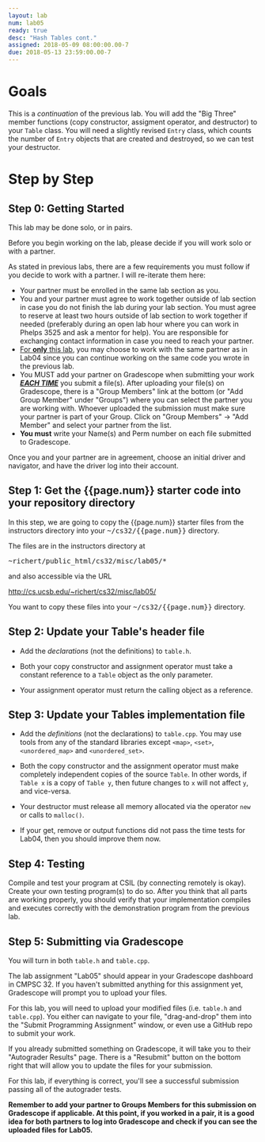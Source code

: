 ```yaml
---
layout: lab
num: lab05
ready: true
desc: "Hash Tables cont."
assigned: 2018-05-09 08:00:00.00-7
due: 2018-05-13 23:59:00.00-7
---
```


# Goals

This is a <em>continuation</em> of the previous lab. You will add the "Big Three" member functions (copy constructor, assigment operator, and destructor) to your <code>Table</code> class. You will need a slightly revised <code>Entry</code> class, which counts the number of <code>Entry</code> objects that are created and destroyed, so we can test your destructor.

# Step by Step

## Step 0: Getting Started

This lab may be done solo, or in pairs.

Before you begin working on the lab, please decide if you will work solo or with a partner.

As stated in previous labs, there are a few requirements you must follow if you decide to work with a partner. I will re-iterate them here:

* Your partner must be enrolled in the same lab section as you.
* You and your partner must agree to work together outside of lab section in case you do not finish the lab during your lab section. You must agree to reserve at least two hours outside of lab section to work together if needed (preferably during an open lab hour where you can work in Phelps 3525 and ask a mentor for help). You are responsible for exchanging contact information in case you need to reach your partner.
* <u>For <b>only</b> this lab</u>, you may choose to work with the same partner as in Lab04 since you can continue working on the same code you wrote in the previous lab.
* You MUST add your partner on Gradescope when submitting your work <strong>*<u>EACH TIME</u>*</strong> you submit a file(s). After uploading your file(s) on Gradescope, there is a "Group Members" link at the bottom (or "Add Group Member" under "Groups") where you can select the partner you are working with. Whoever uploaded the submission must make sure your partner is part of your Group. Click on "Group Members" -> "Add Member" and select your partner from the list.
* <b> You must</b> write your Name(s) and Perm number on each file submitted to Gradescope.

Once you and your partner are in agreement, choose an initial driver and navigator, and have the driver log into their account.

## Step 1: Get the {{page.num}} starter code into your repository directory 

In this step, we are going to copy the {{page.num}} starter files from the instructors directory into your <tt>~/cs32/{{page.num}}</tt> directory.

The files are in the instructors directory at 

<tt>~richert/public_html/cs32/misc/lab05/*</tt>

and also accessible via the URL

<http://cs.ucsb.edu/~richert/cs32/misc/lab05/>

You want to copy these files into your <tt>~/cs32/{{page.num}}</tt> directory.

## Step 2: Update your Table's header file

* Add the <em>declarations</em> (not the definitions) to `table.h`.

* Both your copy constructor and assignment  operator must take a constant reference to a <code>Table</code> object as the only parameter.
  
* Your assignment operator must return the calling object as a reference.

## Step 3: Update your Tables implementation file

* Add the <em>definitions</em> (not the declarations) to  <code>table.cpp</code>. You may use tools from any of the standard libraries except `<map>`, `<set>`, `<unordered_map>` and `<unordered_set>`.
    
* Both the copy constructor and the assignment operator must make completely independent copies of the source `Table`. In other words, if `Table x` is a copy of `Table y`, then future changes to `x` will not affect `y`, and vice-versa.
    
* Your destructor must release all memory allocated via the operator <code>new</code> or calls to `malloc()`.

* If your get, remove or output functions did not pass the time tests for Lab04, then you should improve them now.

## Step 4: Testing

Compile and test your program at CSIL (by connecting remotely is okay). Create your own testing program(s) to do so. After you think that all parts are working properly, you should verify that your implementation compiles and executes correctly with the demonstration program from the previous lab.

## Step 5: Submitting via Gradescope
  
You will turn in both `table.h` and `table.cpp`.

The lab assignment "Lab05" should appear in your Gradescope dashboard in CMPSC 32. If you haven't submitted anything for this assignment yet, Gradescope will prompt you to upload your files.

For this lab, you will need to upload your modified files (i.e. `table.h` and `table.cpp`). You either can navigate to your file, "drag-and-drop" them into the "Submit Programming Assignment" window, or even use a GitHub repo to submit your work.

If you already submitted something on Gradescope, it will take you to their "Autograder Results" page. There is a "Resubmit" button on the bottom right that will allow you to update the files for your submission.

For this lab, if everything is correct, you'll see a successful submission passing all of the autograder tests.

**Remember to add your partner to Groups Members for this submission on Gradescope if applicable. At this point, if you worked in a pair, it is a good idea for both partners to log into Gradescope and check if you can see the uploaded files for Lab05.**

